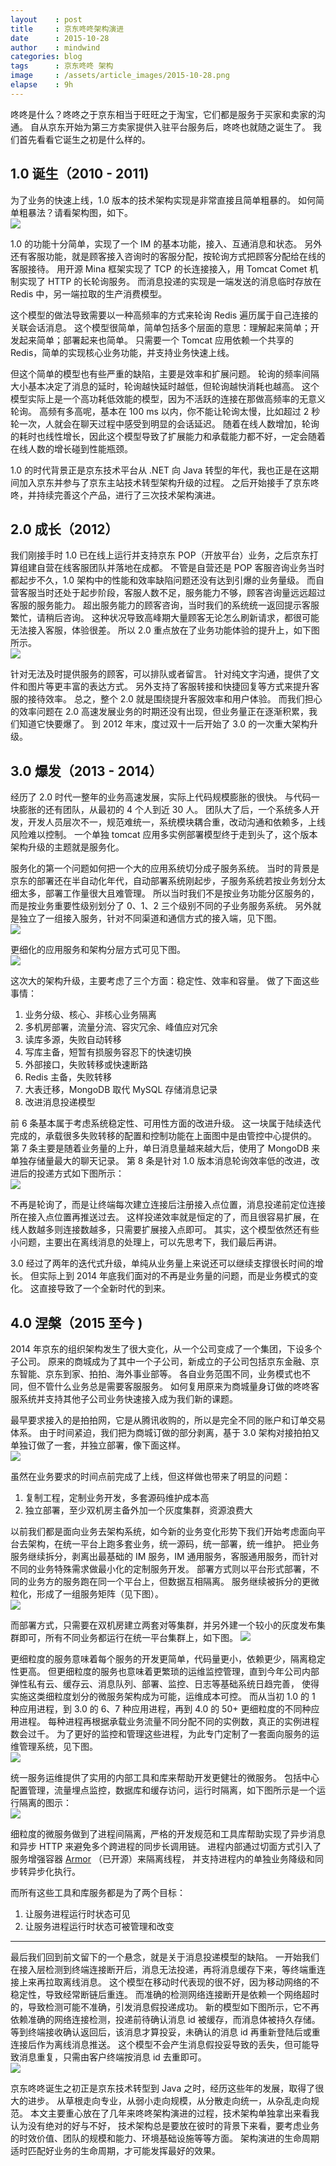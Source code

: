 ```yaml
---
layout    : post
title     : 京东咚咚架构演进
date      : 2015-10-28
author    : mindwind
categories: blog
tags      : 京东咚咚 架构
image     : /assets/article_images/2015-10-28.png
elapse    : 9h
---
```



咚咚是什么？咚咚之于京东相当于旺旺之于淘宝，它们都是服务于买家和卖家的沟通。
自从京东开始为第三方卖家提供入驻平台服务后，咚咚也就随之诞生了。
我们首先看看它诞生之初是什么样的。


## 1.0 诞生（2010 - 2011)
为了业务的快速上线，1.0 版本的技术架构实现是非常直接且简单粗暴的。
如何简单粗暴法？请看架构图，如下。  
![](/assets/article_images/2015-10-28-1.png)

1.0 的功能十分简单，实现了一个 IM 的基本功能，接入、互通消息和状态。
另外还有客服功能，就是顾客接入咨询时的客服分配，按轮询方式把顾客分配给在线的客服接待。
用开源 Mina 框架实现了 TCP 的长连接接入，用 Tomcat Comet 机制实现了 HTTP 的长轮询服务。
而消息投递的实现是一端发送的消息临时存放在 Redis 中，另一端拉取的生产消费模型。

这个模型的做法导致需要以一种高频率的方式来轮询 Redis 遍历属于自己连接的关联会话消息。
这个模型很简单，简单包括多个层面的意思：理解起来简单；开发起来简单；部署起来也简单。
只需要一个 Tomcat 应用依赖一个共享的 Redis，简单的实现核心业务功能，并支持业务快速上线。

但这个简单的模型也有些严重的缺陷，主要是效率和扩展问题。
轮询的频率间隔大小基本决定了消息的延时，轮询越快延时越低，但轮询越快消耗也越高。
这个模型实际上是一个高功耗低效能的模型，因为不活跃的连接在那做高频率的无意义轮询。
高频有多高呢，基本在 100 ms 以内，你不能让轮询太慢，比如超过 2 秒轮一次，人就会在聊天过程中感受到明显的会话延迟。
随着在线人数增加，轮询的耗时也线性增长，因此这个模型导致了扩展能力和承载能力都不好，一定会随着在线人数的增长碰到性能瓶颈。

1.0 的时代背景正是京东技术平台从 .NET 向 Java 转型的年代，我也正是在这期间加入京东并参与了京东主站技术转型架构升级的过程。
之后开始接手了京东咚咚，并持续完善这个产品，进行了三次技术架构演进。


## 2.0 成长（2012）
我们刚接手时 1.0 已在线上运行并支持京东 POP（开放平台）业务，之后京东打算组建自营在线客服团队并落地在成都。
不管是自营还是 POP 客服咨询业务当时都起步不久，1.0 架构中的性能和效率缺陷问题还没有达到引爆的业务量级。
而自营客服当时还处于起步阶段，客服人数不足，服务能力不够，顾客咨询量远远超过客服的服务能力。
超出服务能力的顾客咨询，当时我们的系统统一返回提示客服繁忙，请稍后咨询。
这种状况导致高峰期大量顾客无论怎么刷新请求，都很可能无法接入客服，体验很差。
所以 2.0 重点放在了业务功能体验的提升上，如下图所示。  
![](/assets/article_images/2015-10-28-2.png)

针对无法及时提供服务的顾客，可以排队或者留言。
针对纯文字沟通，提供了文件和图片等更丰富的表达方式。
另外支持了客服转接和快捷回复等方式来提升客服的接待效率。
总之，整个 2.0 就是围绕提升客服效率和用户体验。
而我们担心的效率问题在 2.0 高速发展业务的时期还没有出现，但业务量正在逐渐积累，我们知道它快要爆了。
到 2012 年末，度过双十一后开始了 3.0 的一次重大架构升级。


## 3.0 爆发（2013 - 2014）
经历了 2.0 时代一整年的业务高速发展，实际上代码规模膨胀的很快。
与代码一块膨胀的还有团队，从最初的 4 个人到近 30 人。
团队大了后，一个系统多人开发，开发人员层次不一，规范难统一，系统模块耦合重，改动沟通和依赖多，上线风险难以控制。
一个单独 tomcat 应用多实例部署模型终于走到头了，这个版本架构升级的主题就是服务化。

服务化的第一个问题如何把一个大的应用系统切分成子服务系统。
当时的背景是京东的部署还在半自动化年代，自动部署系统刚起步，子服务系统若按业务划分太细太多，部署工作量很大且难管理。
所以当时我们不是按业务功能分区服务的，而是按业务重要性级别划分了 0、1、2 三个级别不同的子业务服务系统。
另外就是独立了一组接入服务，针对不同渠道和通信方式的接入端，见下图。  
![](/assets/article_images/2015-10-28-3.png)

更细化的应用服务和架构分层方式可见下图。  
![](/assets/article_images/2015-10-28-4.png)

这次大的架构升级，主要考虑了三个方面：稳定性、效率和容量。
做了下面这些事情：

  1. 业务分级、核心、非核心业务隔离
  2. 多机房部署，流量分流、容灾冗余、峰值应对冗余
  3. 读库多源，失败自动转移
  4. 写库主备，短暂有损服务容忍下的快速切换
  5. 外部接口，失败转移或快速断路
  6. Redis 主备，失败转移
  7. 大表迁移，MongoDB 取代 MySQL 存储消息记录
  8. 改进消息投递模型

前 6 条基本属于考虑系统稳定性、可用性方面的改进升级。
这一块属于陆续迭代完成的，承载很多失败转移的配置和控制功能在上面图中是由管控中心提供的。
第 7 条主要是随着业务量的上升，单日消息量越来越大后，使用了 MongoDB 来单独存储量最大的聊天记录。
第 8 条是针对 1.0 版本消息轮询效率低的改进，改进后的投递方式如下图所示：  
![](/assets/article_images/2015-10-28-5.png)

不再是轮询了，而是让终端每次建立连接后注册接入点位置，消息投递前定位连接所在接入点位置再推送过去。
这样投递效率就是恒定的了，而且很容易扩展，在线人数越多则连接数越多，只需要扩展接入点即可。
其实，这个模型依然还有些小问题，主要出在离线消息的处理上，可以先思考下，我们最后再讲。

3.0 经过了两年的迭代式升级，单纯从业务量上来说还可以继续支撑很长时间的增长。
但实际上到 2014 年底我们面对的不再是业务量的问题，而是业务模式的变化。
这直接导致了一个全新时代的到来。


## 4.0 涅槃（2015 至今 )
2014 年京东的组织架构发生了很大变化，从一个公司变成了一个集团，下设多个子公司。
原来的商城成为了其中一个子公司，新成立的子公司包括京东金融、京东智能、京东到家、拍拍、海外事业部等。
各自业务范围不同，业务模式也不同，但不管什么业务总是需要客服服务。
如何复用原来为商城量身订做的咚咚客服系统并支持其他子公司业务快速接入成为我们新的课题。

最早要求接入的是拍拍网，它是从腾讯收购的，所以是完全不同的账户和订单交易体系。
由于时间紧迫，我们把为商城订做的部分剥离，基于 3.0 架构对接拍拍又单独订做了一套，并独立部署，像下面这样。  
![](/assets/article_images/2015-10-28-6.png)

虽然在业务要求的时间点前完成了上线，但这样做也带来了明显的问题：

  1. 复制工程，定制业务开发，多套源码维护成本高
  2. 独立部署，至少双机房主备外加一个灰度集群，资源浪费大

以前我们都是面向业务去架构系统，如今新的业务变化形势下我们开始考虑面向平台去架构，在统一平台上跑多套业务，统一源码，统一部署，统一维护。
把业务服务继续拆分，剥离出最基础的 IM 服务，IM 通用服务，客服通用服务，而针对不同的业务特殊需求做最小化的定制服务开发。
部署方式则以平台形式部署，不同的业务方的服务跑在同一个平台上，但数据互相隔离。
服务继续被拆分的更微粒化，形成了一组服务矩阵（见下图）。  
![](/assets/article_images/2015-10-28-7.png)

而部署方式，只需要在双机房建立两套对等集群，并另外建一个较小的灰度发布集群即可，所有不同业务都运行在统一平台集群上，如下图。
![](/assets/article_images/2015-10-28-8.png)

更细粒度的服务意味着每个服务的开发更简单，代码量更小，依赖更少，隔离稳定性更高。
但更细粒度的服务也意味着更繁琐的运维监控管理，直到今年公司内部弹性私有云、缓存云、消息队列、部署、监控、日志等基础系统日趋完善，
使得实施这类细粒度划分的微服务架构成为可能，运维成本可控。
而从当初 1.0 的 1 种应用进程，到 3.0 的 6、7 种应用进程，再到 4.0 的 50+ 更细粒度的不同种应用进程。
每种进程再根据承载业务流量不同分配不同的实例数，真正的实例进程数会过千。
为了更好的监控和管理这些进程，为此专门定制了一套面向服务的运维管理系统，见下图。  
![](/assets/article_images/2015-10-28-9.png)

统一服务运维提供了实用的内部工具和库来帮助开发更健壮的微服务。
包括中心配置管理，流量埋点监控，数据库和缓存访问，运行时隔离，如下图所示是一个运行隔离的图示：  
![](/assets/article_images/2015-10-28-10.png)

细粒度的微服务做到了进程间隔离，严格的开发规范和工具库帮助实现了异步消息和异步 HTTP 来避免多个跨进程的同步长调用链。
进程内部通过切面方式引入了服务增强容器 [Armor](http://craftcode.io/armor) （已开源）来隔离线程，
并支持进程内的单独业务降级和同步转异步化执行。

而所有这些工具和库服务都是为了两个目标：

  1. 让服务进程运行时状态可见
  2. 让服务进程运行时状态可被管理和改变


----


最后我们回到前文留下的一个悬念，就是关于消息投递模型的缺陷。
一开始我们在接入层检测到终端连接断开后，消息无法投递，再将消息缓存下来，等终端重连接上来再拉取离线消息。
这个模型在移动时代表现的很不好，因为移动网络的不稳定性，导致经常断链后重连。
而准确的检测网络连接断开是依赖一个网络超时的，导致检测可能不准确，引发消息假投递成功。
新的模型如下图所示，它不再依赖准确的网络连接检测，投递前待确认消息 id 被缓存，而消息体被持久存储。
等到终端接收确认返回后，该消息才算投妥，未确认的消息 id 再重新登陆后或重连接后作为离线消息推送。
这个模型不会产生消息假投妥导致的丢失，但可能导致消息重复，只需由客户终端按消息 id 去重即可。  
![](/assets/article_images/2015-10-28-11.png)

京东咚咚诞生之初正是京东技术转型到 Java 之时，经历这些年的发展，取得了很大的进步。
从草根走向专业，从弱小走向规模，从分散走向统一，从杂乱走向规范。
本文主要重心放在了几年来咚咚架构演进的过程，技术架构单独拿出来看我认为没有绝对的好与不好，
技术架构总是要放在彼时的背景下来看，要考虑业务的时效价值、团队的规模和能力、环境基础设施等等方面。
架构演进的生命周期适时匹配好业务的生命周期，才可能发挥最好的效果。

